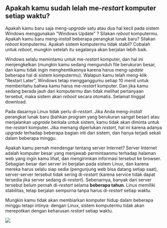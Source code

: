 



<h2>Apakah kamu sudah lelah me-<i>restart</i> komputer setiap waktu?</h2>

Apakah kamu baru saja meng-<i>upgrade</i> satu atau dua hal kecil pada sistem Windows menggunakan "Windows Update" ? Silakan <i>reboot</i> komputermu. Apakah kamu baru meng-<i>install</i> beberapa perangkat lunak baru? Silakan <i>reboot</i> komputermu. Apakah sistem komputermu tidak stabil? Cobalah untuk <i>reboot</i>, mungkin setelah itu segalanya akan berjalan lebih baik.

Windows selalu memintamu untuk me-<i>restart</i> komputer, dan hal ini menjengkelkan (mungkin kamu sedang mengunduh file berukuran besar, dan kamu tidak ingin menghentikannya karena harus meng-<i>update</i> beberapa hal di sistem komputermu). Walapun kamu telah meng-klik "Restart Later", Windows tetap mengganggumu setiap 10 menit untuk memberitahu bahwa kamu harus
me-<i>restart</i> komputer. Dan jika kamu sedang berada jauh dari komputermu dan tidak melihat pertanyaan tersebut, maka sistem akan <i>reboot</i> secara otomatis. Selamat tinggal download.

Pada dasarnya Linux tidak perlu di-<i>restart</i>. Jika Anda meng-<i>install</i> perangkat lunak baru (bahkan program yang berukuran sangat besar) atau menjalankan <i>upgrade</i> berkala untuk sistem, kamu tidak akan diminta untuk me-<i>restart</i> komputer. Jika memang diperlukan <i>restart</i>, hal ini karena adanya <i>upgrade</i> terhadap beberapa bagian inti dari sistem, dan hanya terjadi sekali dalam beberapa minggu.

Apakah kamu pernah mendengar tentang server Internet? Server Internet adalah komputer besar yang menjawab permintaanmu terhadap halaman web yang ingin kamu lihat, dan mengirimkan informasi tersebut ke browser. Sebagian besar dari server ini berjalan pada sistem Linux, dan karena mereka harus selalu siap sedia (pengunjung web bisa datang setiap saat), server-server tersebut tidak sering di-<i>restart</i> (karena service tidak dapat tersedia jika server sedang di-<i>restart</i>). Sebenarnya, banyak dari server tersebut belum pernah di-<i>restart</i> selama <b>beberapa tahun</b>. Linux memiliki stabilitas, tetap berjalan sempurna tanpa harus di-<i>restart</i> setiap waktu.

Mungkin kamu tidak akan membiarkan komputer hidup dalam beberapa minggu tetapi intinya: dengan Linux, sistem komputermu tidak akan merepotkan dengan keharusan <i>restart</i> setiap waktu.

<img src="Images/reboot_all_the_time_thumb.png" />




